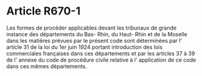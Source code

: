 # Article R670-1

Les formes de procéder applicables devant les tribunaux de grande instance des départements du Bas- Rhin, du Haut- Rhin et de la Moselle dans les matières prévues par le présent code sont déterminées par l' article 31 de la loi du 1er juin 1924 portant introduction des lois commerciales françaises dans ces départements et par les articles 37 à 39 de l' annexe du code de procédure civile relative à l' application de ce code dans ces mêmes départements.
